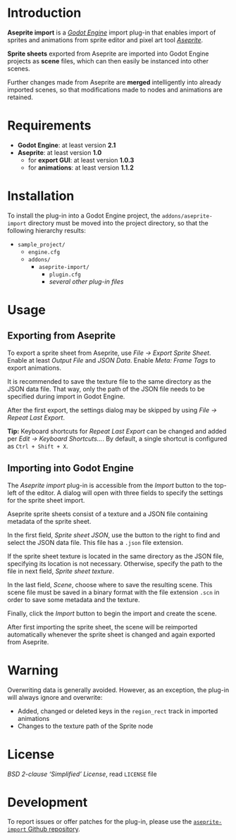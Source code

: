 Introduction
============

**Aseprite import** is a *[Godot Engine][]* import plug-in that enables import
of sprites and animations from sprite editor and pixel art tool *[Aseprite][]*.

**Sprite sheets** exported from Aseprite are imported into Godot Engine projects
as **scene** files, which can then easily be instanced into other scenes.

Further changes made from Aseprite are **merged** intelligently into already
imported scenes, so that modifications made to nodes and animations are
retained.

Requirements
============

 - **Godot Engine**:       at least version __2.1__
 - **Aseprite**:           at least version __1.0__
	 - for **export GUI**: at least version __1.0.3__
	 - for **animations**: at least version __1.1.2__

Installation
============

To install the plug-in into a Godot Engine project, the `addons/aseprite-import`
directory must be moved into the project directory, so that the following
hierarchy results:

 - `sample_project/`
	- `engine.cfg`
	- `addons/`
		- `aseprite-import/`
			- `plugin.cfg`
			-  *several other plug-in files*

Usage
=====

Exporting from Aseprite
-----------------------

To export a sprite sheet from Aseprite, use *File → Export Sprite Sheet*.
Enable at least *Output File* and *JSON Data*. Enable *Meta: Frame Tags* to
export animations.

It is recommended to save the texture file to the same directory as the
JSON data file. That way, only the path of the JSON file needs to be specified
during import in Godot Engine.

After the first export, the settings dialog may be skipped by using
*File → Repeat Last Export*.

**Tip:** Keyboard shortcuts for *Repeat Last Export* can be changed and added
per *Edit → Keyboard Shortcuts…*. By default, a single shortcut is configured
as `Ctrl + Shift + X`.

Importing into Godot Engine
---------------------------

The *Aseprite import* plug-in is accessible from the *Import* button to the
top-left of the editor. A dialog will open with three fields to specify the
settings for the sprite sheet import.

Aseprite sprite sheets consist of a texture and a JSON file containing metadata
of the sprite sheet.

In the first field, *Sprite sheet JSON*, use the button to the right to find
and select the JSON data file. This file has a `.json` file extension.

If the sprite sheet texture is located in the same directory as the JSON file,
specifying its location is not necessary. Otherwise, specify the path to the
file in next field, *Sprite sheet texture*.

In the last field, *Scene*, choose where to save the resulting scene. This
scene file must be saved in a binary format with the file extension `.scn` in
order to save some metadata and the texture.

Finally, click the *Import* button to begin the import and create the scene.

After first importing the sprite sheet, the scene will be reimported
automatically whenever the sprite sheet is changed and again exported from
Aseprite.

Warning
=======

Overwriting data is generally avoided. However, as an exception, the plug-in
will always ignore and overwrite:

 - Added, changed or deleted keys in the `region_rect` track in imported
   animations
 - Changes to the texture path of the Sprite node

License
=======

*BSD 2-clause ‘Simplified’ License*, read `LICENSE` file

Development
===========

To report issues or offer patches for the plug-in, please use the
[`aseprite-import` Github repository][aseprite-import].


[Godot Engine]: https://godotengine.org/ 'Godot Engine website'

[Aseprite]: http://www.aseprite.org/ 'Aseprite website'

[aseprite-import]: https://github.com/eska014/aseprite-import/ 'aseprite-import Github repository'
